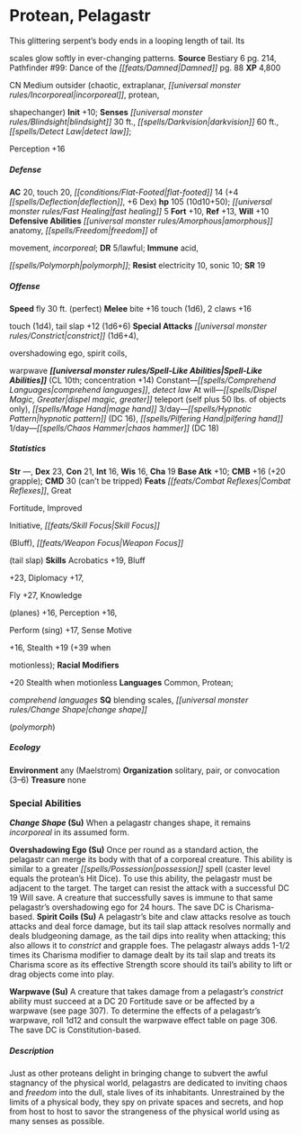 ﻿---
cssclass: [monsters]

---

# Protean, Pelagastr
This glittering serpent’s body ends in a looping length of tail. Its

scales glow softly in ever-changing patterns.
**Source** Bestiary 6 pg. 214, Pathfinder #99: Dance of the _[[feats/Damned|Damned]]_ pg. 88
**XP** 4,800

CN Medium outsider (chaotic, extraplanar, _[[universal monster rules/Incorporeal|incorporeal]]_, protean,

shapechanger)
**Init** +10; **Senses** _[[universal monster rules/Blindsight|blindsight]]_ 30 ft., _[[spells/Darkvision|darkvision]]_ 60 ft., _[[spells/Detect Law|detect law]]_;

Perception +16

##### Defense

**AC** 20, touch 20, _[[conditions/Flat-Footed|flat-footed]]_ 14 (+4 _[[spells/Deflection|deflection]]_, +6 Dex)
**hp** 105 (10d10+50); _[[universal monster rules/Fast Healing|fast healing]]_ 5
**Fort** +10, **Ref** +13, **Will** +10
**Defensive Abilities** _[[universal monster rules/Amorphous|amorphous]]_ anatomy, _[[spells/Freedom|freedom]]_ of

movement, _incorporeal_; **DR** 5/lawful; **Immune** acid,

_[[spells/Polymorph|polymorph]]_; **Resist** electricity 10, sonic 10; **SR** 19

##### Offense
**Speed** fly 30 ft. (perfect)
**Melee** bite +16 touch (1d6), 2 claws +16

touch (1d4), tail slap +12 (1d6+6)
**Special Attacks** _[[universal monster rules/Constrict|constrict]]_ (1d6+4),

overshadowing ego, spirit coils,

warpwave
**_[[universal monster rules/Spell-Like Abilities|Spell-Like Abilities]]_** (CL 10th; concentration +14)
Constant—_[[spells/Comprehend Languages|comprehend languages]]_, _detect law_ 
At will—_[[spells/Dispel Magic, Greater|dispel magic, greater]]_ teleport (self plus 50 lbs. of objects only), _[[spells/Mage Hand|mage hand]]_ 
3/day—_[[spells/Hypnotic Pattern|hypnotic pattern]]_ (DC 16), _[[spells/Pilfering Hand|pilfering hand]]_ 
1/day—_[[spells/Chaos Hammer|chaos hammer]]_ (DC 18)

##### Statistics
**Str** —, **Dex** 23, **Con** 21, **Int** 16, **Wis** 16, **Cha** 19
**Base Atk** +10; **CMB** +16 (+20 grapple); **CMD** 30 (can’t be tripped)
**Feats** _[[feats/Combat Reflexes|Combat Reflexes]]_, Great

Fortitude, Improved

Initiative, _[[feats/Skill Focus|Skill Focus]]_

(Bluff), _[[feats/Weapon Focus|Weapon Focus]]_

(tail slap)
**Skills** Acrobatics +19, Bluff

+23, Diplomacy +17,

Fly +27, Knowledge

(planes) +16, Perception +16,

Perform (sing) +17, Sense Motive

+16, Stealth +19 (+39 when

motionless); **Racial Modifiers**

+20 Stealth when motionless
**Languages** Common, Protean;

_comprehend languages_
**SQ** blending scales, _[[universal monster rules/Change Shape|change shape]]_

(_polymorph_)

##### Ecology

**Environment** any (Maelstrom)
**Organization** solitary, pair, or convocation (3–6)
**Treasure** none

### Special Abilities

**_Change Shape_ (Su)** When a pelagastr changes shape, it remains _incorporeal_ in its assumed form.

**Overshadowing Ego (Su)** Once per round as a standard action, the pelagastr can merge its body with that of a corporeal creature. This ability is similar to a greater _[[spells/Possession|possession]]_ spell (caster level equals the protean’s Hit Dice). To use this ability, the pelagastr must be adjacent to the target. The target can resist the attack with a successful DC 19 Will save. A creature that successfully saves is immune to that same pelagastr’s overshadowing ego for 24 hours. The save DC is Charisma-based.
**Spirit Coils (Su)** A pelagastr’s bite and claw attacks resolve as touch attacks and deal force damage, but its tail slap attack resolves normally and deals bludgeoning damage, as the tail dips into reality when attacking; this also allows it to _constrict_ and grapple foes. The pelagastr always adds 1-1/2 times its Charisma modifier to damage dealt by its tail slap and treats its Charisma score as its effective Strength score should its tail’s ability to lift or drag objects come into play.

**Warpwave (Su)** A creature that takes damage from a pelagastr’s _constrict_ ability must succeed at a DC 20 Fortitude save or be affected by a warpwave (see page 307). To determine the effects of a pelagastr’s warpwave, roll 1d12 and consult the warpwave effect table on page 306. The save DC is Constitution-based.

##### Description

Just as other proteans delight in bringing change to subvert the awful stagnancy of the physical world, pelagastrs are dedicated to inviting chaos and _freedom_ into the dull, stale lives of its inhabitants. Unrestrained by the limits of a physical body, they spy on private spaces and secrets, and hop from host to host to savor the strangeness of the physical world using as many senses as possible.